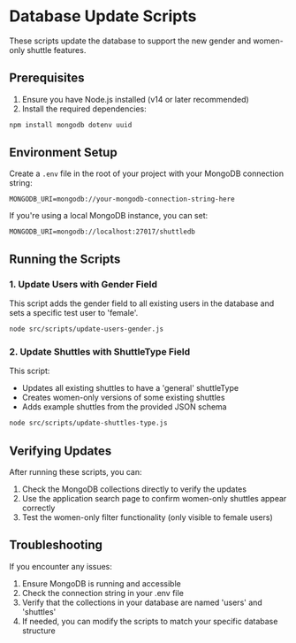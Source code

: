 # Database Update Scripts

These scripts update the database to support the new gender and women-only shuttle features.

## Prerequisites

1. Ensure you have Node.js installed (v14 or later recommended)
2. Install the required dependencies:

```bash
npm install mongodb dotenv uuid
```

## Environment Setup

Create a `.env` file in the root of your project with your MongoDB connection string:

```
MONGODB_URI=mongodb://your-mongodb-connection-string-here
```

If you're using a local MongoDB instance, you can set:

```
MONGODB_URI=mongodb://localhost:27017/shuttledb
```

## Running the Scripts

### 1. Update Users with Gender Field

This script adds the gender field to all existing users in the database and sets a specific test user to 'female'.

```bash
node src/scripts/update-users-gender.js
```

### 2. Update Shuttles with ShuttleType Field

This script:

- Updates all existing shuttles to have a 'general' shuttleType
- Creates women-only versions of some existing shuttles
- Adds example shuttles from the provided JSON schema

```bash
node src/scripts/update-shuttles-type.js
```

## Verifying Updates

After running these scripts, you can:

1. Check the MongoDB collections directly to verify the updates
2. Use the application search page to confirm women-only shuttles appear correctly
3. Test the women-only filter functionality (only visible to female users)

## Troubleshooting

If you encounter any issues:

1. Ensure MongoDB is running and accessible
2. Check the connection string in your .env file
3. Verify that the collections in your database are named 'users' and 'shuttles'
4. If needed, you can modify the scripts to match your specific database structure
